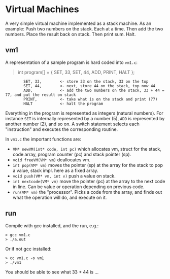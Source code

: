 # Virtual Machines

A very simple virtual machine implemented as a stack machine.
As an example: Push two numbers on the stack. Each at a time.
Then add the two numbers. Place the result back on stack. Then
print sum. Halt.

## vm1

A representation of a sample program is hard coded into `vm1.c`:

> int program[] = {
        SET, 33,
        SET, 44,
        ADD,
        PRINT,
        HALT
};

```
        SET, 33,        <- store 33 on the stack, 33 on the top
        SET, 44,        <- next, store 44 on the stack, top now 44
        ADD,            <- add the two numbers on the stack, 33 + 44 = 77, and put the result on stack
        PRINT,          <- take what is on the stack and print (77)
        HALT            <- halt the program
```

Everything in the program is represented as integers (natural numbers). For instance `SET` is internally represented
by a number (5), `ADD` is represented by another number (2), and so on. A switch statement selects each "instruction"
and executes the corresponding routine.

In `vm1.c` the important functions are:
- `VM* newVM(int* code, int pc)` which allocates vm, struct for the stack, code array, program counter (pc) and stack pointer (sp). 
- `void freeVM(VM* vm)` deallocates vm.
- `int pop(VM* vm)` moves the pointer (sp) at the array for the stack to pop a value, stack impl. here as a fixed array.
- `void push(VM* vm, int v)` push a value on stack.
- `int nextcode(VM* vm)` move the pointer (pc) at the array to the next code in line. Can be value or operation depending on previous code. 
- `run(VM* vm)` the "processor". Picks a code from the array, and finds out what the operation will do, and execute on it.

## run

Compile with gcc installed, and the run, e.g.:

```
> gcc vm1.c
> ./a.out
```

Or if not gcc installed:

```
> cc vm1.c -o vm1
> ./vm1
```

You should be able to see what 33 + 44 is ...
